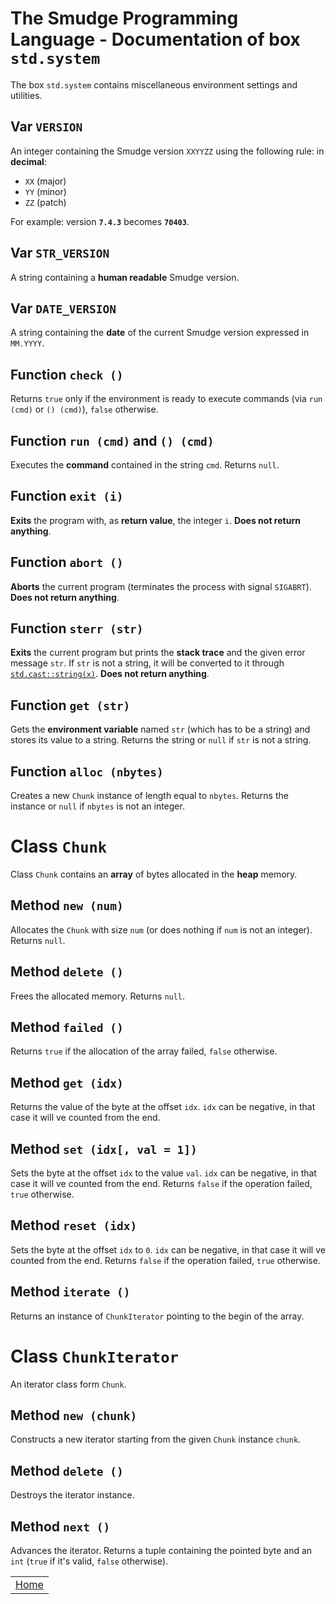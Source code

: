 # The Smudge Programming Language - Documentation of box `std.system`
The box `std.system` contains miscellaneous environment
settings and utilities.

## Var `VERSION`
An integer containing the Smudge version `XXYYZZ` using the following rule:
in **decimal**:
- `XX` (major)
- `YY` (minor)
- `ZZ` (patch)

For example: version **`7.4.3`** becomes **`70403`**.

## Var `STR_VERSION`
A string containing a **human readable** Smudge version.

## Var `DATE_VERSION`
A string containing the **date** of the current Smudge version expressed in `MM.YYYY`.

## Function `check ()`
Returns `true` only if the environment is ready to execute commands (via `run (cmd)` or
`() (cmd)`), `false` otherwise.

## Function `run (cmd)` and `() (cmd)`
Executes the **command** contained in the string `cmd`.
Returns `null`.

## Function `exit (i)`
**Exits** the program with, as **return value**, the integer `i`.
**Does not return anything**.

## Function `abort ()`
**Aborts** the current program (terminates the process with signal `SIGABRT`).
**Does not return anything**.

## Function `sterr (str)`
**Exits** the current program but prints the **stack trace** and the given error message
`str`. If `str` is not a string, it will be converted to it through [`std.cast::string(x)`](stdcast.md#function-string-obj).
**Does not return anything**.

## Function `get (str)`
Gets the **environment variable** named `str` (which has to be a string)
and stores its value to a string.
Returns the string or `null` if `str` is not a string.

## Function `alloc (nbytes)`
Creates a new `Chunk` instance of length equal to `nbytes`.
Returns the instance or `null` if `nbytes` is not an integer.

# Class `Chunk`
Class `Chunk` contains an **array** of bytes allocated in the **heap** memory.

## Method `new (num)`
Allocates the `Chunk` with size `num` (or does nothing if `num` is not an integer).
Returns `null`.

## Method `delete ()`
Frees the allocated memory.
Returns `null`.

## Method `failed ()`
Returns `true` if the allocation of the array failed, `false` otherwise.

## Method `get (idx)`
Returns the value of the byte at the offset `idx`.
`idx` can be negative, in that case it will ve counted from the end.

## Method `set (idx[, val = 1])`
Sets the byte at the offset `idx` to the value `val`.
`idx` can be negative, in that case it will ve counted from the end.
Returns `false` if the operation failed, `true` otherwise.

## Method `reset (idx)`
Sets the byte at the offset `idx` to `0`.
`idx` can be negative, in that case it will ve counted from the end.
Returns `false` if the operation failed, `true` otherwise.

## Method `iterate ()`
Returns an instance of `ChunkIterator` pointing to the begin of the array.

# Class `ChunkIterator`
An iterator class form `Chunk`.

## Method `new (chunk)`
Constructs a new iterator starting from the given `Chunk` instance `chunk`.

## Method `delete ()`
Destroys the iterator instance.

## Method `next ()`
Advances the iterator.
Returns a tuple containing the pointed byte and an `int` (`true` if it's valid,
`false` otherwise).

||
|:---:|
| [Home](https://smudgelang.github.io/smudge/) |
